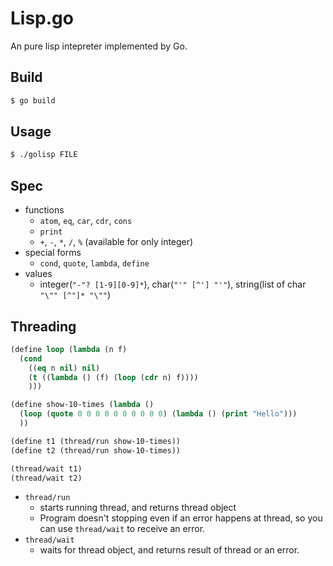 # Lisp.go

An pure lisp intepreter implemented by Go.

## Build

```sh
$ go build
```

## Usage

```sh
$ ./golisp FILE
```

## Spec

* functions
  * `atom`, `eq`, `car`, `cdr`, `cons`
  * `print`
  * `+`, `-`, `*`, `/`, `%` (available for only integer)
* special forms
  * `cond`, `quote`, `lambda`, `define`
* values
  * integer(`"-"? [1-9][0-9]*`), char(`"'" [^'] "'"`), string(list of char `"\"" [^"]* "\""`)

## Threading

```lisp
(define loop (lambda (n f)
  (cond
    ((eq n nil) nil)
    (t ((lambda () (f) (loop (cdr n) f))))
    )))

(define show-10-times (lambda ()
  (loop (quote 0 0 0 0 0 0 0 0 0 0) (lambda () (print "Hello")))
  ))

(define t1 (thread/run show-10-times))
(define t2 (thread/run show-10-times))

(thread/wait t1)
(thread/wait t2)
```

* `thread/run`
  * starts running thread, and returns thread object
  * Program doesn't stopping even if an error happens at thread, so you can use `thread/wait` to receive an error.
* `thread/wait`
  * waits for thread object, and returns result of thread or an error.
